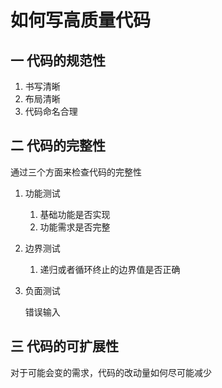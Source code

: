 # 如何写高质量代码

## 一 代码的规范性

1. 书写清晰
2. 布局清晰
3. 代码命名合理

## 二 代码的完整性

通过三个方面来检查代码的完整性

1. 功能测试

   1. 基础功能是否实现
   2. 功能需求是否完整

2. 边界测试

   1. 递归或者循环终止的边界值是否正确

3. 负面测试

    错误输入

## 三 代码的可扩展性

对于可能会变的需求，代码的改动量如何尽可能减少
